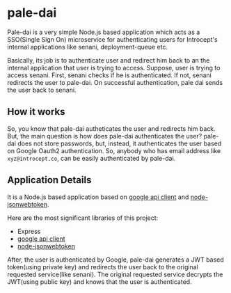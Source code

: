 pale-dai
===================
Pale-dai is a very simple Node.js based application which acts as a SSO(Single Sign On) microservice for authenticating users for Introcept's internal applications like senani, deployment-queue etc.

Basically, its job is to authenticate user and redirect him back to an the internal application that user is trying to access. Suppose, user is trying to access senani. First, senani checks if he is authenticated. If not, senani redirects the user to pale-dai. On successful authentication, pale dai sends the user back to senani.

## How it  works
So, you know that pale-dai autheticates the user and redirects him back. But, the main question is how does pale-dai authenticates the user? pale-dai does not store passwords, but, instead, it authenticates the user based on Google Oauth2 authentication. So, anybody who has email address like `xyz@introcept.co`, can be easily authenticated by pale-dai.

## Application Details
It is a Node.js based application based on [google api client](https://github.com/google/google-api-nodejs-client#oauth2-client) and [node-jsonwebtoken](https://github.com/auth0/node-jsonwebtoken). 

Here are the most significant libraries of this project:
* Express
* [google api client](https://github.com/google/google-api-nodejs-client#oauth2-client)
* [node-jsonwebtoken](https://github.com/auth0/node-jsonwebtoken)

After, the user is authenticated by Google, pale-dai generates a JWT based token(using private key) and redirects the user back to the original requested service(like senani). The original requested service decrypts the JWT(using public key) and knows that the user is authenticated.
